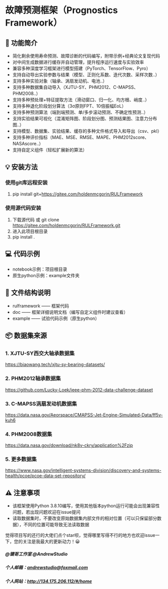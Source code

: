 # 故障预测框架（Prognostics Framework）

## 🚀    功能简介
- 简化剩余使用寿命预测、故障诊断的代码编写，附带示例+经典论文复现代码
- 对中间生成数据进行缓存并自动管理，提升程序运行速度与实验效率
- 兼容多种深度学习框架进行模型搭建（PyTorch、TensorFlow、Pyro）
- 支持自动导出实验参数与结果（模型、正则化系数、迭代次数、采样次数..）
- 支持多种实验对象（轴承、涡扇发动机、电池..）
- 支持多种数据集自动导入（XJTU-SY、PHM2012、C-MAPSS、PHM2008..）
- 支持多种预处理+特征提取方法（滑动窗口、归一化、均方根、峭度..）
- 支持多种退化阶段划分算法（3σ原则FPT、10倍振幅EoL）
- 支持多种预测算法（端到端预测、单/多步滚动预测、不确定性预测..）
- 支持实验结果可视化（混淆矩阵图、阶段划分图、预测结果图、注意力分布图..）
- 支持模型、数据集、实验结果、缓存的多种文件格式导入和导出（csv、pkl）
- 支持多种评价指标（MAE、MSE、RMSE、MAPE、PHM2012score、NASAscore..）
- 支持自定义组件（轻松扩展新的算法）


## 💡    安装方法
### 使用git库远程安装
1. pip install git+https://gitee.com/holdenmcgorin/RULFramework
### 使用源代码安装
1. 下载源代码 或 git clone https://gitee.com/holdenmcgorin/RULFramework.git
2. 进入此项目根目录
3. pip install .

## 💻    代码示例
- notebook示例：项目根目录
- 原生python示例：example文件夹

## 📂    文件结构说明
- rulframework —— 框架代码
- doc —— 框架详细说明文档（编写自定义组件时建议查看）
- example —— 试验代码示例（原生python）

## 📦    数据集来源
### 1. XJTU-SY西交大轴承数据集
https://biaowang.tech/xjtu-sy-bearing-datasets/
### 2. PHM2012轴承数据集
https://github.com/Lucky-Loek/ieee-phm-2012-data-challenge-dataset
### 3. C-MAPSS涡扇发动机数据集
https://data.nasa.gov/Aeorspace/CMAPSS-Jet-Engine-Simulated-Data/ff5v-kuh6  
### 4. PHM2008数据集
https://data.nasa.gov/download/nk8v-ckry/application%2Fzip
### 5. 更多数据集
https://www.nasa.gov/intelligent-systems-division/discovery-and-systems-health/pcoe/pcoe-data-set-repository/

## ⚠    注意事项
- 该框架使用Python 3.8.10编写，使用其他版本python运行可能会出现兼容性问题，若出现问题欢迎在issue提问
- 读取数据集时，不要改变原始数据集内部文件的相对位置（可以只保留部分数据），不同的位置可能导致无法读取数据


觉得项目写的还行的大佬们点个star呗，觉得哪里写得不行的地方也欢迎issue一下，您的关注是我最大的更新动力！😀


##### @键哥工作室 @AndrewStudio
##### 个人邮箱：andrewstudio@foxmail.com
##### 个人网站：http://134.175.206.112/#/home

